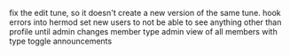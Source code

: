 fix the edit tune, so it doesn't create a new version of the same tune.
hook errors into hermod
set new users to not be able to see anything other than profile until admin changes member type
admin view of all members with type toggle
announcements
